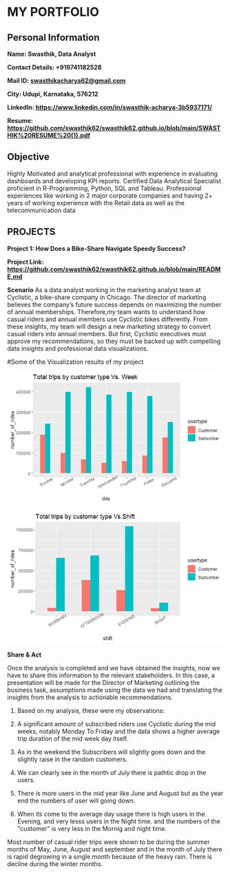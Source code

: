 # MY PORTFOLIO

## Personal Information
**Name: Swasthik, Data Analyst**

**Contact Details: +919741182528**

**Mail ID: swasthikacharya62@gmail.com**

**City: Udupi, Karnataka, 576212**

**LinkedIn: https://www.linkedin.com/in/swasthik-acharya-3b5937171/**

**Resume: https://github.com/swasthik62/swasthik62.github.io/blob/main/SWASTHIK%20RESUME%20(1).pdf**


## Objective

Highly Motivated and analytical professional with
experience in evaluating dashboards and developing
KPI reports. Certified Data Analytical Specialist
proficient in R-Programming, Python, SQL and
Tableau. Professional experiences like working in 2
major corporate companies and having 2+ years of
working experience with the Retail data as well as
the telecommunication data

## PROJECTS

**Project 1: How Does a Bike-Share Navigate Speedy
Success?**

**Project Link: https://github.com/swasthik62/swasthik62.github.io/blob/main/README.md**

**Scenario**
As a data analyst working in the marketing analyst team at Cyclistic, a bike-share company in Chicago. The director of marketing believes the company’s future success depends on maximizing the number of annual memberships. Therefore,my team wants to understand how casual riders and annual members use Cyclistic bikes differently. From these insights, my team will design a new marketing strategy to convert casual riders into annual members. But first, Cyclistic executives must approve my recommendations, so they must be backed up with compelling data insights and professional data visualizations.

#Some of the Visualization results of my project


![App Screenshot](https://github.com/swasthik62/swasthik62.github.io/blob/main/Total%20trips%20by%20customer%20type%20vs%20week.png)


![App Screenshot](https://github.com/swasthik62/swasthik62.github.io/blob/main/total%20trips%20by%20customer%20type%20vs%20Shift.png)

**Share & Act**

Once the analysis is completed and we have obtained the insights, now we have to share this information to the relevant stakeholders. In this case, a presentation will be made for the Director of Marketing outlining the business task, assumptions made using the data we had and translating the insights from the analysis to actionable recommendations.

1. Based on my analysis, these were my observations:

2. A significant amount of subscribed riders use Cyclistic during the mid weeks, notably Monday To Friday and the data shows a higher average trip duration of the mid week day itself.

3. As in the weekend the Subscribers will slightly goes down and the slightly raise in the random customers.

4. We can clearly see in the month of July there is pathtic drop in the users.

5. There is more users in the mid year like June and August but as the year end the numbers of user will going down.

6. When its come to the average day usage there is high users in the Evening, and very lesss users in the Night time. and the numbers of the "customer" is very less in the Mornig and night time.

Most number of casual rider trips were shown to be during the summer months of May, June, August and september and in the month of July there is rapid degrowing in a single month because of the heavy rain. There is decline during the winter months.
